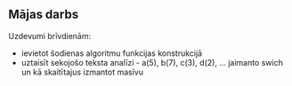 ## Mājas darbs
Uzdevumi brīvdienām:
* ievietot šodienas algoritmu funkcijas konstrukcijā
* uztaisīt sekojošo teksta analīzi - a(5), b(7), c(3), d(2), ... jaimanto swich un kā skaitītajus izmantot masīvu